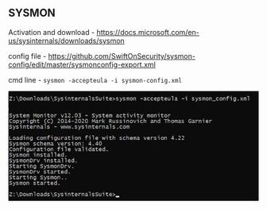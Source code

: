 ## SYSMON

Activation and download - https://docs.microsoft.com/en-us/sysinternals/downloads/sysmon

config file - https://github.com/SwiftOnSecurity/sysmon-config/edit/master/sysmonconfig-export.xml

cmd line -  `sysmon -accepteula -i sysmon-config.xml`

![](sysmon.png)

